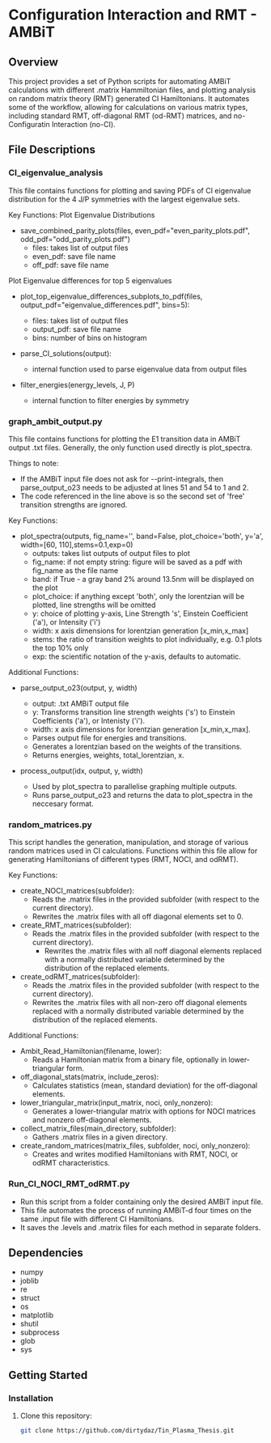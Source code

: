 # Configuration Interaction and RMT - AMBiT

## Overview
This project provides a set of Python scripts for automating AMBiT calculations with different .matrix Hammiltonian files, and plotting analysis on random matrix theory (RMT) generated CI Hamiltonians. It automates some of the workflow, allowing for calculations on various matrix types, including standard RMT, off-diagonal RMT (od-RMT) matrices, and no-Configuratin Interaction (no-CI).

## File Descriptions
### CI_eigenvalue_analysis

This file contains functions for plotting and saving PDFs of CI eigenvalue distribution for the 4 J/P symmetries with the largest eigenvalue sets.

Key Functions:
Plot Eigenvalue Distributions
- save_combined_parity_plots(files, even_pdf="even_parity_plots.pdf", odd_pdf="odd_parity_plots.pdf")
    - files: takes list of output files
    - even_pdf: save file name
    - off_pdf: save file name

Plot Eigenvalue differences for top 5 eigenvalues
- plot_top_eigenvalue_differences_subplots_to_pdf(files, output_pdf="eigenvalue_differences.pdf", bins=5):
    - files: takes list of output files
    - output_pdf: save file name
    - bins: number of bins on histogram

- parse_CI_solutions(output):
    - internal function used to parse eigenvalue data from output files
- filter_energies(energy_levels, J, P)
    - internal function to filter energies by symmetry

### graph_ambit_output.py

This file contains functions for plotting the E1 transition data in AMBiT output .txt files. 
Generally, the only function used directly is plot_spectra.

Things to note:
- If the AMBiT input file does not ask for --print-integrals, then parse_output_o23 needs to be adjusted at lines 51 and 54 to 1 and 2. 
- The code referenced in the line above is so the second set of 'free' transition strengths are ignored.

Key Functions:
- plot_spectra(outputs, fig_name='', band=False, plot_choice='both', y='a', width=[60, 110],stems=0.1,exp=0)
    - outputs: takes list outputs of output files to plot
    - fig_name: if not empty string: figure will be saved as a pdf with fig_name as the file name
    - band: if True -  a gray band 2% around 13.5nm will be displayed on the plot
    - plot_choice: if anything except 'both', only the lorentzian will be plotted, line strengths will be omitted
    - y: choice of plotting y-axis, Line Strength 's', Einstein Coefficient ('a'), or Intensity ('i')
    - width: x axis dimensions for lorentzian generation [x_min,x_max]
    - stems: the ratio of transition weights to plot individually, e.g. 0.1 plots the top 10% only
    - exp: the scientific notation of the y-axis, defaults to automatic.

Additional Functions:
- parse_output_o23(output, y, width)
    - output: .txt AMBiT output file
    - y: Transforms transition line strength weights ('s') to Einstein Coefficients ('a'), or Intenisty ('i').
    - width: x axis dimensions for lorentzian generation [x_min,x_max].
    - Parses output file for energies and transitions.
    - Generates a lorentzian based on the weights of the transitions.
    - Returns energies, weights, total_lorentzian, x.

- process_output(idx, output, y, width)
    - Used by plot_spectra to parallelise graphing multiple outputs.
    - Runs parse_output_o23 and returns the data to plot_spectra in the neccesary format.


### random_matrices.py
This script handles the generation, manipulation, and storage of various random matrices used in CI calculations. Functions within this file allow for generating Hamiltonians of different types (RMT, NOCI, and odRMT).

Key Functions:
- create_NOCI_matrices(subfolder):
    - Reads the .matrix files in the provided subfolder (with respect to the current directory).
    - Rewrites the .matrix files with all off diagonal elements set to 0.
- create_RMT_matrices(subfolder):
    - Reads the .matrix files in the provided subfolder (with respect to the current directory).
      - Rewrites the .matrix files with all noff diagonal elements replaced with a normally distributed variable determined by the distribution of the replaced elements.
- create_odRMT_matrices(subfolder):
    - Reads the .matrix files in the provided subfolder (with respect to the current directory).
    - Rewrites the .matrix files with all non-zero off diagonal elements replaced with a normally distributed variable determined by the distribution of the replaced elements.

Additional Functions:
- Ambit_Read_Hamiltonian(filename, lower):
    -  Reads a Hamiltonian matrix from a binary file, optionally in lower-triangular form.
- off_diagonal_stats(matrix, include_zeros): 
    - Calculates statistics (mean, standard deviation) for the off-diagonal elements.
- lower_triangular_matrix(input_matrix, noci, only_nonzero): 
    - Generates a lower-triangular matrix with options for NOCI matrices and nonzero off-diagonal elements.
- collect_matrix_files(main_directory, subfolder): 
    - Gathers .matrix files in a given directory.
- create_random_matrices(matrix_files, subfolder, noci, only_nonzero): 
    - Creates and writes modified Hamiltonians with RMT, NOCI, or odRMT characteristics.

### Run_CI_NOCI_RMT_odRMT.py
- Run this script from a folder containing only the desired AMBiT input file.
- This file automates the process of running AMBiT-d four times on the same .input file with different CI Hamiltonians.
- It saves the .levels and .matrix files for each method in separate folders.

## Dependencies
- numpy
- joblib
- re
- struct
- os
- matplotlib
- shutil
- subprocess
- glob
- sys

## Getting Started

### Installation
1. Clone this repository:
   ```bash
   git clone https://github.com/dirtydaz/Tin_Plasma_Thesis.git
